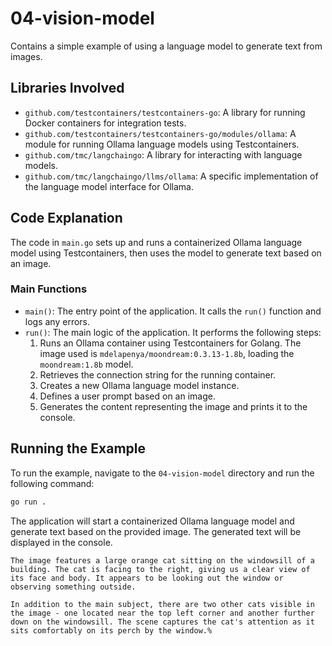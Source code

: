 # 04-vision-model

Contains a simple example of using a language model to generate text from images.

## Libraries Involved

- `github.com/testcontainers/testcontainers-go`: A library for running Docker containers for integration tests.
- `github.com/testcontainers/testcontainers-go/modules/ollama`: A module for running Ollama language models using Testcontainers.
- `github.com/tmc/langchaingo`: A library for interacting with language models.
- `github.com/tmc/langchaingo/llms/ollama`: A specific implementation of the language model interface for Ollama.

## Code Explanation

The code in `main.go` sets up and runs a containerized Ollama language model using Testcontainers, then uses the model to generate text based on an image.

### Main Functions

- `main()`: The entry point of the application. It calls the `run()` function and logs any errors.
- `run()`: The main logic of the application. It performs the following steps:
  1. Runs an Ollama container using Testcontainers for Golang. The image used is `mdelapenya/moondream:0.3.13-1.8b`, loading the `moondream:1.8b` model.
  2. Retrieves the connection string for the running container.
  3. Creates a new Ollama language model instance.
  4. Defines a user prompt based on an image.
  5. Generates the content representing the image and prints it to the console.

## Running the Example

To run the example, navigate to the `04-vision-model` directory and run the following command:

```sh
go run .
```

The application will start a containerized Ollama language model and generate text based on the provided image. The generated text will be displayed in the console.

```shell
The image features a large orange cat sitting on the windowsill of a building. The cat is facing to the right, giving us a clear view of its face and body. It appears to be looking out the window or observing something outside. 

In addition to the main subject, there are two other cats visible in the image - one located near the top left corner and another further down on the windowsill. The scene captures the cat's attention as it sits comfortably on its perch by the window.% 
```
